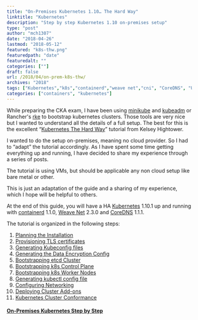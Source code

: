 ```yaml
---
title: "On-Premises Kubernetes 1.10… The Hard Way"
linktitle: "Kubernetes"
description: "Step by step Kubernetes 1.10 on-premises setup"
type: "post"
author: "mch1307"
date: "2018-04-26"
lastmod: "2018-05-12"
featured: "k8s-thw.png"
featuredpath: "date"
featuredalt: ""
categories: [""]
draft: false
url: /2018/04/on-prem-k8s-thw/
archives: "2018"
tags: ["Kubernetes","k8s","containerd","weave net","cni", "CoreDNS", "Ubuntu"]
categories: ["containers", "kubernetes"]
---
```


While preparing the CKA exam, I have been using [minikube][100] and [kubeadm][200] or Rancher's [rke][201] to bootstrap kubernetes clusters. Those tools are very nice but I wanted to understand all the details of a full setup. The best for this is the excellent &#8220;[Kubernetes The Hard Way][300]&#8221; tutorial from Kelsey Hightower.

I wanted to do the setup on-premises, meaning no cloud provider. So I had to &#8220;adapt&#8221; the tutorial accordingly. As I have spent some time getting everything up and running, I have decided to share my experience through a series of posts.

The tutorial is using VMs, but should be applicable any non cloud setup like bare metal or other.

This is just an adaptation of the guide and a sharing of my experience, which I hope will be helpful to others.

At the end of this guide, you will have a HA [Kubernetes][304] 1.10.1 up and running with [containerd][301] 1.1.0, [Weave Net][302] 2.3.0 and [CoreDNS][303] 1.1.1.

The tutorial is organized in the following steps:

  1. [Planning the Installation][1]
  2. [Provisioning TLS certificates][2]
  3. [Generating Kubeconfig files][3]
  4. [Generating the Data Encryption Config][4]
  5. [Bootstrapping etcd Cluster][5]
  6. [Bootstrapping k8s Control Plane][6]
  7. [Bootstrapping k8s Worker Nodes][7]
  8. [Generating kubectl config file][8]
  9. [Configuring Networking][9]
  10. [Deploying Cluster Add-ons][10]
  11. [Kubernetes Cluster Conformance][11]

#### [On-Premises Kubernetes Step by Step][11]

 [1]: /k8s-thw/part1
 [2]: /k8s-thw/part2
 [3]: /k8s-thw/part3
 [4]: /k8s-thw/part4
 [5]: /k8s-thw/part5
 [6]: /k8s-thw/part6
 [7]: /k8s-thw/part7
 [8]: /k8s-thw/part8
 [9]: /k8s-thw/part9
 [10]: /k8s-thw/part10
 [11]: /k8s-thw/part11
 [100]: https://github.com/kubernetes/minikube
 [200]: https://kubernetes.io/docs/reference/setup-tools/kubeadm/kubeadm/
 [201]: https://github.com/rancher/rke
 [300]: https://github.com/kelseyhightower/kubernetes-the-hard-way
 [301]: https://containerd.io/
 [302]: https://www.weave.works/docs/net/latest/kubernetes/kube-addon/
 [303]: https://coredns.io/
 [304]: https://kubernetes.io/
